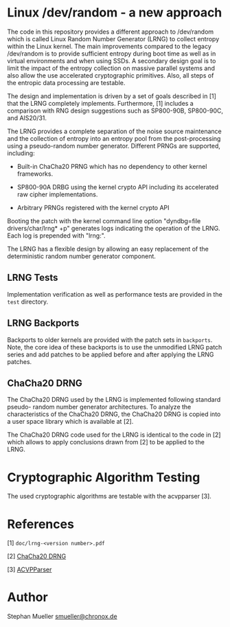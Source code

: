 # Linux /dev/random - a new approach

The code in this repository provides a different approach to /dev/random which
is called Linux Random Number Generator (LRNG) to collect entropy within the
Linux kernel. The main improvements compared to the legacy /dev/random is to
provide sufficient entropy during boot time as well as in virtual environments
and when using SSDs. A secondary design goal is to limit the impact of the
entropy collection on massive parallel systems and also allow the use
accelerated cryptographic primitives. Also, all steps of the entropic data
processing are testable.

The design and implementation is driven by a set of goals described in [1]
that the LRNG completely implements. Furthermore, [1] includes a
comparison with RNG design suggestions such as SP800-90B, SP800-90C, and
AIS20/31.

The LRNG provides a complete separation of the noise source maintenance
and the collection of entropy into an entropy pool from the post-processing
using a pseudo-random number generator. Different PRNGs are supported,
including:

* Built-in ChaCha20 PRNG which has no dependency to other kernel
  frameworks.

* SP800-90A DRBG using the kernel crypto API including its accelerated
  raw cipher implementations.

* Arbitrary PRNGs registered with the kernel crypto API

Booting the patch with the kernel command line option
"dyndbg=file drivers/char/lrng* +p" generates logs indicating the operation
of the LRNG. Each log is prepended with "lrng:".

The LRNG has a flexible design by allowing an easy replacement of the
deterministic random number generator component.

## LRNG Tests

Implementation verification as well as performance tests are provided in the
`test` directory.

## LRNG Backports

Backports to older kernels are provided with the patch sets in `backports`.
Note, the core idea of these backports is to use the unmodified LRNG patch
series and add patches to be applied before and after applying the LRNG
patches.

## ChaCha20 DRNG

The ChaCha20 DRNG used by the LRNG is implemented following standard pseudo-
random number generator architectures. To analyze the characteristics of the
ChaCha20 DRNG, the ChaCha20 DRNG is copied into a user space library
which is available at [2].

The ChaCha20 DRNG code used for the LRNG is identical to the code in [2]
which allows to apply conclusions drawn from [2] to be applied to the LRNG.

# Cryptographic Algorithm Testing

The used cryptographic algorithms are testable with the acvpparser [3].

# References

[1] `doc/lrng-<version number>.pdf`

[2] [ChaCha20 DRNG](https://github.com/smuellerDD/chacha20_drng)

[3] [ACVPParser](https://github.com/smuellerDD/acvpparser)

# Author
Stephan Mueller <smueller@chronox.de>
